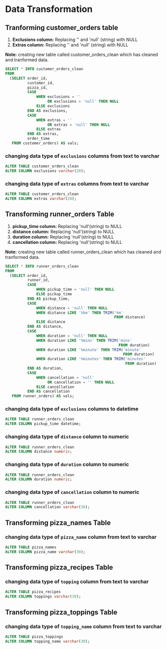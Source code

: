 # Data Transformation #

## Tranforming customer_orders table ##
1. **Exclusions column:** Replacing '' and 'null' (string) with NULL
2. **Extras column:** Replacing '' and 'null' (string) with NULL

**Note:** creating new table called customer_orders_clean which has cleaned and tranformed data.

````sql
SELECT * INTO customer_orders_clean
FROM
  (SELECT order_id,
          customer_id,
          pizza_id,
          CASE
              WHEN exclusions = ''
                   OR exclusions = 'null' THEN NULL
              ELSE exclusions
          END AS exclusions,
          CASE
              WHEN extras = ''
                   OR extras = 'null' THEN NULL
              ELSE extras
          END AS extras,
          order_time
   FROM customer_orders) AS vals; 
````

### changing data type of `exclusions` columns from text to varchar ###
````sql
ALTER TABLE customer_orders_clean
ALTER COLUMN exclusions varchar(20);
````

### changing data type of `extras` columns from text to varchar ###
````sql
ALTER TABLE customer_orders_clean
ALTER COLUMN extras varchar(20);
````


## Transforming runner_orders Table ##
1. **pickup_time column:** Replacing 'null'(string) to NULL
2. **distance column:** Replacing 'null'(string) to NULL
3. **duration column:** Replacing 'null'(string) to NULL
4. **cancellation column:** Replacing 'null'(string) to NULL


**Note:** creating new table called runner_orders_clean which has cleaned and tranformed data.

````sql
SELECT * INTO runner_orders_clean
FROM
  (SELECT order_id,
          runner_id,
          CASE
              WHEN pickup_time = 'null' THEN NULL
              ELSE pickup_time
          END AS pickup_time,
          CASE
              WHEN distance = 'null' THEN NULL
              WHEN distance LIKE '%km' THEN TRIM('km'
                                                 FROM distance)
              ELSE distance
          END AS distance,
          CASE
              WHEN duration = 'null' THEN NULL
              WHEN duration LIKE '%mins' THEN TRIM('mins'
                                                   FROM duration)
              WHEN duration LIKE '%minute' THEN TRIM('minute'
                                                     FROM duration)
              WHEN duration LIKE '%minutes' THEN TRIM('minutes'
                                                      FROM duration)
          END AS duration,
          CASE
              WHEN cancellation = 'null'
                   OR cancellation = '' THEN NULL
              ELSE cancellation
          END AS cancellation
   FROM runner_orders) AS vals;
````

### changing data type of `exclusions` columns to datetime ###

````sql
ALTER TABLE runner_orders_clean
ALTER COLUMN pickup_time datetime;
````

### changing data type of `distance` column to numeric ###

````sql
ALTER TABLE runner_orders_clean
ALTER COLUMN distance numeric;
````

### changing data type of `duration` column to numeric ###

````sql
ALTER TABLE runner_orders_clean
ALTER COLUMN duration numeric;
````

### changing data type of `cancellation` column to numeric ###


````sql
ALTER TABLE runner_orders_clean
ALTER COLUMN cancellation varchar(30);
````

## Transforming pizza_names Table ##

### changing data type of `pizza_name` column from text to varchar ###
 
 ````sql
ALTER TABLE pizza_names
ALTER COLUMN pizza_name varchar(30);
````

## Transforming pizza_recipes Table ##
 
### changing data type of `topping` column from text to varchar ###

````sql
ALTER TABLE pizza_recipes
ALTER COLUMN toppings varchar(30);
````

## Transforming pizza_toppings Table ##
 
### changing data type of `topping_name` column from text to varchar ###


````sql
ALTER TABLE pizza_toppings
ALTER COLUMN topping_name varchar(30);
````


